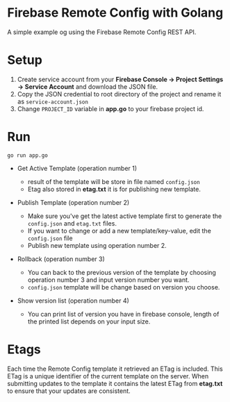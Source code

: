 # Firebase Remote Config with Golang
A simple example og using the Firebase Remote Config REST API.

# Setup
1. Create service account from your **Firebase Console -> Project Settings -> Service Account** and download the JSON file.
2. Copy the JSON credential to root directory of the project and rename it as `service-account.json`
3. Change `PROJECT_ID` variable in **app.go** to your firebase project id.

# Run

`go run app.go` 

- Get Active Template (operation number 1)
  - result of the template will be store in file named `config.json`
  - Etag also stored in **etag.txt** it is for publishing new template.
  
- Publish Template (operation number 2)
  - Make sure you've get the latest active template first to generate the `config.json` and `etag.txt` files.
  - If you want to change or add a new template/key-value, edit the `config.json` file
  - Publish new template using operation number 2.
  
- Rollback (operation number 3)
  - You can back to the previous version of the template by choosing operation number 3 and input version number you want.
  - `config.json` template will be change based on version you choose.
  
- Show version list (operation number 4) 
  - You can print list of version you have in firebase console, length of the printed list depends on your input size.
 
# Etags

Each time the Remote Config template it retrieved an ETag is included. This ETag is a unique identifier of the current template on the server. When submitting updates to the template it contains the latest ETag from **etag.txt** to ensure that your updates are consistent.
